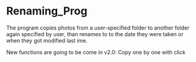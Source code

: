 # Renaming_Prog

The program copies photos from a user-specified folder to another folder again specified by user, than renames to to the date they were taken or when they got modified last ime.

New functions are going to be come in v2.0:
Copy one by one with click
